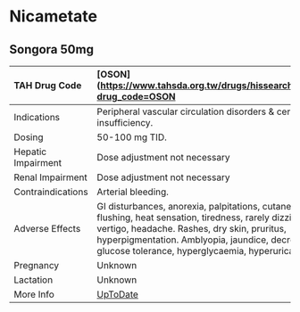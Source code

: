 # Nicametate

## Songora 50mg

| TAH Drug Code      | [OSON](https://www.tahsda.org.tw/drugs/hissearch.php?drug_code=OSON                                                                                                                                                                                           |
|:-------------------|:--------------------------------------------------------------------------------------------------------------------------------------------------------------------------------------------------------------------------------------------------------------|
| Indications        | Peripheral vascular circulation disorders & cerebral insufficiency.                                                                                                                                                                                           |
| Dosing             | 50-100 mg TID.                                                                                                                                                                                                                                                |
| Hepatic Impairment | Dose adjustment not necessary                                                                                                                                                                                                                                 |
| Renal Impairment   | Dose adjustment not necessary                                                                                                                                                                                                                                 |
| Contraindications  | Arterial bleeding.                                                                                                                                                                                                                                            |
| Adverse Effects    | GI disturbances, anorexia, palpitations, cutaneous flushing, heat sensation, tiredness, rarely dizziness, vertigo, headache. Rashes, dry skin, pruritus, hyperpigmentation. Amblyopia, jaundice, decreased glucose tolerance, hyperglycaemia, hyperuricaemia. |
| Pregnancy          | Unknown                                                                                                                                                                                                                                                       |
| Lactation          | Unknown                                                                                                                                                                                                                                                       |
| More Info          | [UpToDate](https://www.uptodate.com/contents/nicametate-drug-information)                                                                                                                                                                                     |

